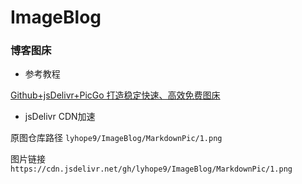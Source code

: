 # ImageBlog
### 博客图床

- 参考教程

[Github+jsDelivr+PicGo 打造稳定快速、高效免费图床](https://www.itrhx.com/2019/08/01/A27-image-hosting/)

- jsDelivr CDN加速

原图仓库路径
`lyhope9/ImageBlog/MarkdownPic/1.png`

图片链接
`https://cdn.jsdelivr.net/gh/lyhope9/ImageBlog/MarkdownPic/1.png`
